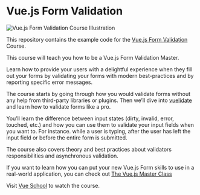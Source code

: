 # Vue.js Form Validation
![Vue.js Form Validation Course Illustration](https://vueschool.s3.amazonaws.com/eca996d85f0940d93ef3869235240165/vuejs-form-validation.jpeg)

This repository contains the example code for the [Vue.js Form Validation](https://vueschool.io/courses/vuejs-form-validation) Course.

This course will teach you how to be a Vue.js Form Validation Master.

Learn how to provide your users with a delightful experience when they fill out your forms by validating your forms with modern best-practices and by reporting specific error messages.

The course starts by going through how you would validate forms without any help from third-party libraries or plugins. Then we’ll dive into [vuelidate](https://monterail.github.io/vuelidate/#sub-package-content) and learn how to validate forms like a pro.

You’ll learn the difference between input states (dirty, invalid, error, touched, etc.) and how you can use them to validate your input fields when you want to. For instance. while a user is typing, after the user has left the input field or before the entire form is submitted.

The course also covers theory and best practices about validators responsibilities and asynchronous validation.

If you want to learn how you can put your new Vue.js Form skills to use in a real-world application, you can check out [The Vue.js Master Class](https://vueschool.io/the-vuejs-master-class)

Visit [Vue School](https://vueschool.io/courses/vuejs-form-validation) to watch the course.